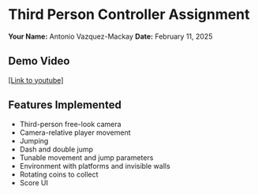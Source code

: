 # Third Person Controller Assignment

**Your Name:** Antonio Vazquez-Mackay
**Date:** February 11, 2025

## Demo Video

[[Link to youtube]](https://youtu.be/VBduBujLcW0)

## Features Implemented

*   Third-person free-look camera
*   Camera-relative player movement
*   Jumping
*   Dash and double jump
*   Tunable movement and jump parameters
*   Environment with platforms and invisible walls
*   Rotating coins to collect
*   Score UI
